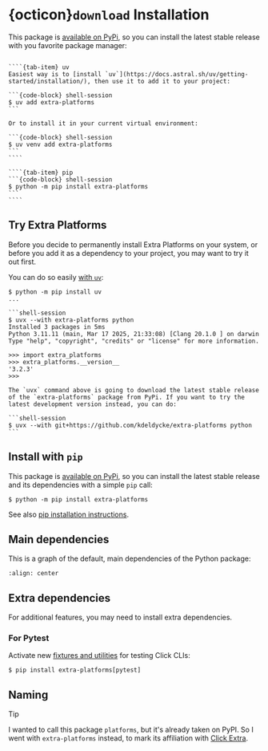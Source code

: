 # {octicon}`download` Installation

This package is [available on PyPi](https://pypi.python.org/pypi/extra-platforms), so you can install the latest stable release with you favorite package manager:

`````{tab-set}

````{tab-item} uv
Easiest way is to [install `uv`](https://docs.astral.sh/uv/getting-started/installation/), then use it to add it to your project:

```{code-block} shell-session
$ uv add extra-platforms
```

Or to install it in your current virtual environment:

```{code-block} shell-session
$ uv venv add extra-platforms
```
````

````{tab-item} pip
```{code-block} shell-session
$ python -m pip install extra-platforms
```
````
`````

## Try Extra Platforms

Before you decide to permanently install Extra Platforms on your system, or before you add it as a dependency to your project, you may want to try it out first.

You can do so easily [with `uv`](https://docs.astral.sh/uv/guides/tools/#running-tools):

```shell-session
$ python -m pip install uv
...

```shell-session
$ uvx --with extra-platforms python
Installed 3 packages in 5ms
Python 3.11.11 (main, Mar 17 2025, 21:33:08) [Clang 20.1.0 ] on darwin
Type "help", "copyright", "credits" or "license" for more information.
```

```pycon
>>> import extra_platforms
>>> extra_platforms.__version__
'3.2.3'
>>>
```

````{tip}
The `uvx` command above is going to download the latest stable release of the `extra-platforms` package from PyPi. If you want to try the latest development version instead, you can do:

```shell-session
$ uvx --with git+https://github.com/kdeldycke/extra-platforms python
```
````

## Install with `pip`

This package is [available on PyPi](https://pypi.python.org/pypi/extra-platforms), so you can install the latest stable release and its dependencies with a simple `pip` call:

```shell-session
$ python -m pip install extra-platforms
```

See also [pip installation instructions](https://pip.pypa.io/en/stable/installing/).

## Main dependencies

This is a graph of the default, main dependencies of the Python package:

```mermaid assets/dependencies.mmd
:align: center
```

## Extra dependencies

For additional features, you may need to install extra dependencies.

### For Pytest

Activate new [fixtures and utilities](pytest.md) for testing Click CLIs:

```{code-block} shell-session
$ pip install extra-platforms[pytest]
```

## Naming

> [!TIP]
> I wanted to call this package `platforms`, but it's already taken on PyPI. So I went with `extra-platforms` instead, to mark its affiliation with [Click Extra](https://github.com/kdeldycke/click-extra).
